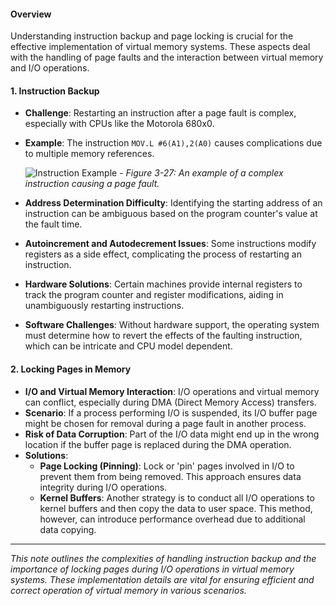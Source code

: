 #### Overview
Understanding instruction backup and page locking is crucial for the effective implementation of virtual memory systems. These aspects deal with the handling of page faults and the interaction between virtual memory and I/O operations.

#### 1. Instruction Backup
- **Challenge**: Restarting an instruction after a page fault is complex, especially with CPUs like the Motorola 680x0.
- **Example**: The instruction `MOV.L #6(A1),2(A0)` causes complications due to multiple memory references.
  
    ![Instruction Example](Image_Link_Here) - _Figure 3-27: An example of a complex instruction causing a page fault._

- **Address Determination Difficulty**: Identifying the starting address of an instruction can be ambiguous based on the program counter's value at the fault time.
- **Autoincrement and Autodecrement Issues**: Some instructions modify registers as a side effect, complicating the process of restarting an instruction.
- **Hardware Solutions**: Certain machines provide internal registers to track the program counter and register modifications, aiding in unambiguously restarting instructions.
- **Software Challenges**: Without hardware support, the operating system must determine how to revert the effects of the faulting instruction, which can be intricate and CPU model dependent.

#### 2. Locking Pages in Memory
- **I/O and Virtual Memory Interaction**: I/O operations and virtual memory can conflict, especially during DMA (Direct Memory Access) transfers.
- **Scenario**: If a process performing I/O is suspended, its I/O buffer page might be chosen for removal during a page fault in another process.
- **Risk of Data Corruption**: Part of the I/O data might end up in the wrong location if the buffer page is replaced during the DMA operation.
- **Solutions**:
  - **Page Locking (Pinning)**: Lock or 'pin' pages involved in I/O to prevent them from being removed. This approach ensures data integrity during I/O operations.
  - **Kernel Buffers**: Another strategy is to conduct all I/O operations to kernel buffers and then copy the data to user space. This method, however, can introduce performance overhead due to additional data copying.

---

*This note outlines the complexities of handling instruction backup and the importance of locking pages during I/O operations in virtual memory systems. These implementation details are vital for ensuring efficient and correct operation of virtual memory in various scenarios.*